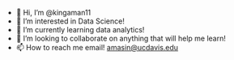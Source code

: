 - 👋 Hi, I’m @kingaman11
- 👀 I’m interested in Data Science!
- 🌱 I’m currently learning data analytics!
- 💞️ I’m looking to collaborate on anything that will help me learn!
- 📫 How to reach me email! amasin@ucdavis.edu

<!---
kingaman11/kingaman11 is a ✨ special ✨ repository because its `README.md` (this file) appears on your GitHub profile.
You can click the Preview link to take a look at your changes.
--->
